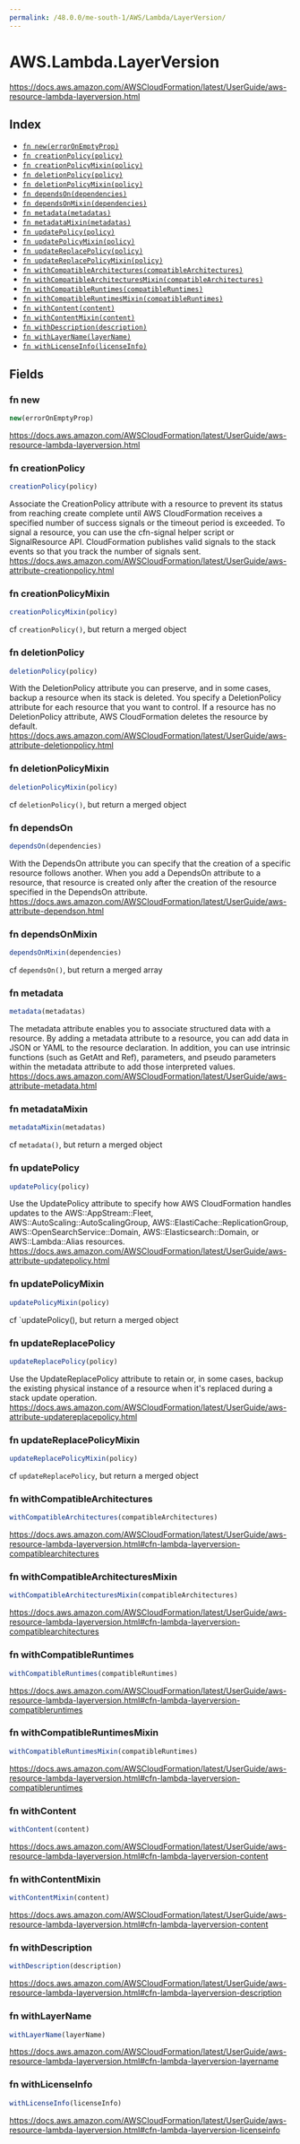 ```yaml
---
permalink: /48.0.0/me-south-1/AWS/Lambda/LayerVersion/
---
```


# AWS.Lambda.LayerVersion

https://docs.aws.amazon.com/AWSCloudFormation/latest/UserGuide/aws-resource-lambda-layerversion.html

## Index

* [`fn new(errorOnEmptyProp)`](#fn-new)
* [`fn creationPolicy(policy)`](#fn-creationpolicy)
* [`fn creationPolicyMixin(policy)`](#fn-creationpolicymixin)
* [`fn deletionPolicy(policy)`](#fn-deletionpolicy)
* [`fn deletionPolicyMixin(policy)`](#fn-deletionpolicymixin)
* [`fn dependsOn(dependencies)`](#fn-dependson)
* [`fn dependsOnMixin(dependencies)`](#fn-dependsonmixin)
* [`fn metadata(metadatas)`](#fn-metadata)
* [`fn metadataMixin(metadatas)`](#fn-metadatamixin)
* [`fn updatePolicy(policy)`](#fn-updatepolicy)
* [`fn updatePolicyMixin(policy)`](#fn-updatepolicymixin)
* [`fn updateReplacePolicy(policy)`](#fn-updatereplacepolicy)
* [`fn updateReplacePolicyMixin(policy)`](#fn-updatereplacepolicymixin)
* [`fn withCompatibleArchitectures(compatibleArchitectures)`](#fn-withcompatiblearchitectures)
* [`fn withCompatibleArchitecturesMixin(compatibleArchitectures)`](#fn-withcompatiblearchitecturesmixin)
* [`fn withCompatibleRuntimes(compatibleRuntimes)`](#fn-withcompatibleruntimes)
* [`fn withCompatibleRuntimesMixin(compatibleRuntimes)`](#fn-withcompatibleruntimesmixin)
* [`fn withContent(content)`](#fn-withcontent)
* [`fn withContentMixin(content)`](#fn-withcontentmixin)
* [`fn withDescription(description)`](#fn-withdescription)
* [`fn withLayerName(layerName)`](#fn-withlayername)
* [`fn withLicenseInfo(licenseInfo)`](#fn-withlicenseinfo)

## Fields

### fn new

```ts
new(errorOnEmptyProp)
```

https://docs.aws.amazon.com/AWSCloudFormation/latest/UserGuide/aws-resource-lambda-layerversion.html

### fn creationPolicy

```ts
creationPolicy(policy)
```

Associate the CreationPolicy attribute with a resource to prevent its status from reaching create complete until AWS CloudFormation receives a specified number of success signals or the timeout period is exceeded. To signal a resource, you can use the cfn-signal helper script or SignalResource API. CloudFormation publishes valid signals to the stack events so that you track the number of signals sent. 
https://docs.aws.amazon.com/AWSCloudFormation/latest/UserGuide/aws-attribute-creationpolicy.html

### fn creationPolicyMixin

```ts
creationPolicyMixin(policy)
```

cf `creationPolicy()`, but return a merged object

### fn deletionPolicy

```ts
deletionPolicy(policy)
```

With the DeletionPolicy attribute you can preserve, and in some cases, backup a resource when its stack is deleted. You specify a DeletionPolicy attribute for each resource that you want to control. If a resource has no DeletionPolicy attribute, AWS CloudFormation deletes the resource by default. 
https://docs.aws.amazon.com/AWSCloudFormation/latest/UserGuide/aws-attribute-deletionpolicy.html

### fn deletionPolicyMixin

```ts
deletionPolicyMixin(policy)
```

cf `deletionPolicy()`, but return a merged object

### fn dependsOn

```ts
dependsOn(dependencies)
```

With the DependsOn attribute you can specify that the creation of a specific resource follows another. When you add a DependsOn attribute to a resource, that resource is created only after the creation of the resource specified in the DependsOn attribute. 
https://docs.aws.amazon.com/AWSCloudFormation/latest/UserGuide/aws-attribute-dependson.html

### fn dependsOnMixin

```ts
dependsOnMixin(dependencies)
```

cf `dependsOn()`, but return a merged array

### fn metadata

```ts
metadata(metadatas)
```

The metadata attribute enables you to associate structured data with a resource. By adding a metadata attribute to a resource, you can add data in JSON or YAML to the resource declaration. In addition, you can use intrinsic functions (such as GetAtt and Ref), parameters, and pseudo parameters within the metadata attribute to add those interpreted values. 
https://docs.aws.amazon.com/AWSCloudFormation/latest/UserGuide/aws-attribute-metadata.html

### fn metadataMixin

```ts
metadataMixin(metadatas)
```

cf `metadata()`, but return a merged object

### fn updatePolicy

```ts
updatePolicy(policy)
```

Use the UpdatePolicy attribute to specify how AWS CloudFormation handles updates to the AWS::AppStream::Fleet, AWS::AutoScaling::AutoScalingGroup, AWS::ElastiCache::ReplicationGroup, AWS::OpenSearchService::Domain, AWS::Elasticsearch::Domain, or AWS::Lambda::Alias resources. 
https://docs.aws.amazon.com/AWSCloudFormation/latest/UserGuide/aws-attribute-updatepolicy.html

### fn updatePolicyMixin

```ts
updatePolicyMixin(policy)
```

cf `updatePolicy(), but return a merged object

### fn updateReplacePolicy

```ts
updateReplacePolicy(policy)
```

Use the UpdateReplacePolicy attribute to retain or, in some cases, backup the existing physical instance of a resource when it's replaced during a stack update operation. 
https://docs.aws.amazon.com/AWSCloudFormation/latest/UserGuide/aws-attribute-updatereplacepolicy.html

### fn updateReplacePolicyMixin

```ts
updateReplacePolicyMixin(policy)
```

cf `updateReplacePolicy`, but return a merged object

### fn withCompatibleArchitectures

```ts
withCompatibleArchitectures(compatibleArchitectures)
```

https://docs.aws.amazon.com/AWSCloudFormation/latest/UserGuide/aws-resource-lambda-layerversion.html#cfn-lambda-layerversion-compatiblearchitectures

### fn withCompatibleArchitecturesMixin

```ts
withCompatibleArchitecturesMixin(compatibleArchitectures)
```

https://docs.aws.amazon.com/AWSCloudFormation/latest/UserGuide/aws-resource-lambda-layerversion.html#cfn-lambda-layerversion-compatiblearchitectures

### fn withCompatibleRuntimes

```ts
withCompatibleRuntimes(compatibleRuntimes)
```

https://docs.aws.amazon.com/AWSCloudFormation/latest/UserGuide/aws-resource-lambda-layerversion.html#cfn-lambda-layerversion-compatibleruntimes

### fn withCompatibleRuntimesMixin

```ts
withCompatibleRuntimesMixin(compatibleRuntimes)
```

https://docs.aws.amazon.com/AWSCloudFormation/latest/UserGuide/aws-resource-lambda-layerversion.html#cfn-lambda-layerversion-compatibleruntimes

### fn withContent

```ts
withContent(content)
```

https://docs.aws.amazon.com/AWSCloudFormation/latest/UserGuide/aws-resource-lambda-layerversion.html#cfn-lambda-layerversion-content

### fn withContentMixin

```ts
withContentMixin(content)
```

https://docs.aws.amazon.com/AWSCloudFormation/latest/UserGuide/aws-resource-lambda-layerversion.html#cfn-lambda-layerversion-content

### fn withDescription

```ts
withDescription(description)
```

https://docs.aws.amazon.com/AWSCloudFormation/latest/UserGuide/aws-resource-lambda-layerversion.html#cfn-lambda-layerversion-description

### fn withLayerName

```ts
withLayerName(layerName)
```

https://docs.aws.amazon.com/AWSCloudFormation/latest/UserGuide/aws-resource-lambda-layerversion.html#cfn-lambda-layerversion-layername

### fn withLicenseInfo

```ts
withLicenseInfo(licenseInfo)
```

https://docs.aws.amazon.com/AWSCloudFormation/latest/UserGuide/aws-resource-lambda-layerversion.html#cfn-lambda-layerversion-licenseinfo